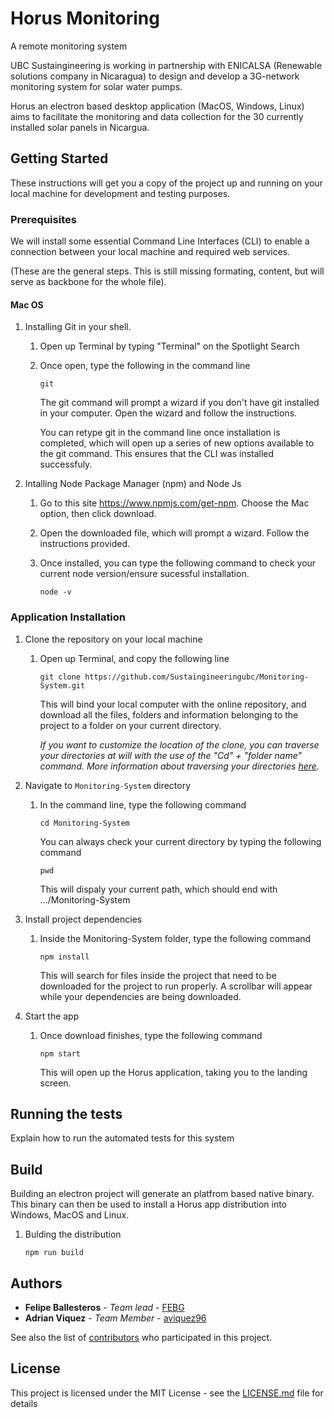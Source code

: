 # Horus Monitoring

A remote monitoring system

UBC Sustaingineering is working in partnership with ENICALSA (Renewable solutions company in Nicaragua) to design and develop a 3G-network monitoring system for solar water pumps.

Horus an electron based desktop application (MacOS, Windows, Linux) aims to facilitate the monitoring and data collection for the 30 currently installed solar panels in Nicargua.

## Getting Started

These instructions will get you a copy of the project up and running on your local machine for development and testing purposes.

### Prerequisites

We will install some essential Command Line Interfaces (CLI) to enable a connection between your local machine and required web services. 


(These are the general steps. This is still missing formating, content, but will serve as backbone for the whole file).

#### Mac OS

1. Installing Git in your shell. 

   1. Open up Terminal by typing "Terminal" on the Spotlight Search 
   
   2. Once open, type the following in the command line
   
      ```
      git
      ```
      
      The git command will prompt a wizard if you don't have git installed in your computer. Open the wizard and follow the instructions.
      
      You can retype git in the command line once installation is completed, which will open up a series of new options available to the git command. This ensures that the CLI was installed successfuly. 
     
2. Intalling Node Package Manager (npm) and Node Js

   1. Go to this site https://www.npmjs.com/get-npm. Choose the Mac option, then click download. 
    
   2. Open the downloaded file, which will prompt a wizard. Follow the instructions provided.
   
   3. Once installed, you can type the following command to check your current node version/ensure sucessful installation.
    
      ```
      node -v
      ```

### Application Installation

1. Clone the repository on your local machine

   1. Open up Terminal, and copy the following line
    
      ```
      git clone https://github.com/Sustaingineeringubc/Monitoring-System.git
      ```
    
      This will bind your local computer with the online repository, and download all the files, folders and information belonging to the project to a folder on your current directory.  
    
      *If you want to customize the location of the clone, you can traverse your directories at will with the use of the "Cd" + "folder name" command. More information about traversing your directories [here](https://macpaw.com/how-to/use-terminal-on-mac).*

2. Navigate to `Monitoring-System` directory

   1. In the command line, type the following command
    
      ```
      cd Monitoring-System
      ```
    
      You can always check your current directory by typing the following command
    
      ```
      pwd
      ```
    
      This will dispaly your current path, which should end with .../Monitoring-System
    

3. Install project dependencies

   1) Inside the Monitoring-System folder, type the following command
    
      ```
      npm install
      ```
    
      This will search for files inside the project that need to be downloaded for the project to run properly. A scrollbar will appear while your dependencies are being downloaded.  

4. Start the app

   1) Once download finishes, type the following command
    
      ```
      npm start    
      ```
    
      This will open up the Horus application, taking you to the landing screen. 

## Running the tests

Explain how to run the automated tests for this system

## Build

Building an electron project will generate an platfrom based native binary. This binary can then be used to install a Horus app distribution into Windows, MacOS and Linux.

1. Bulding the distribution

    ```
    npm run build
    ```

## Authors

* **Felipe Ballesteros** - *Team lead* - [FEBG](https://github.com/febg)
* **Adrian Viquez** - *Team Member* - [aviquez96](https://github.com/aviquez96)


See also the list of [contributors](https://github.com/Sustaingineeringubc/Monitoring-System/graphs/contributors) who participated in this project.

## License

This project is licensed under the MIT License - see the [LICENSE.md](LICENSE.md) file for details
